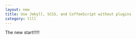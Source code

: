 ```yaml
---
layout: new
title: Use Jekyll, SCSS, and CoffeeScript without plugins
category: llll
---
```

The new start!!!!!
